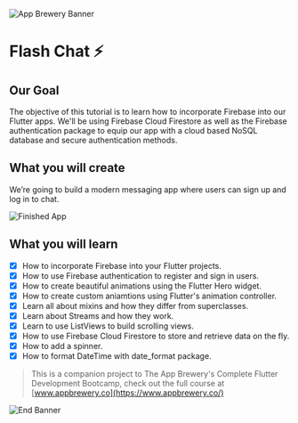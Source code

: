 ![App Brewery Banner](https://github.com/londonappbrewery/Images/blob/master/AppBreweryBanner.png)


# Flash Chat ⚡️

## Our Goal

The objective of this tutorial is to learn how to incorporate Firebase into our Flutter apps. We'll be using Firebase Cloud Firestore as well as the Firebase authentication package to equip our app with a cloud based NoSQL database and secure authentication methods. 


## What you will create

We’re going to build a modern messaging app where users can sign up and log in to chat.

![Finished App](https://github.com/londonappbrewery/Images/blob/master/flash_chat_flutter_demo.gif)

## What you will learn

- [x] How to incorporate Firebase into your Flutter projects.
- [x] How to use Firebase authentication to register and sign in users.
- [x] How to create beautiful animations using the Flutter Hero widget.
- [x] How to create custom aniamtions using Flutter's animation controller. 
- [x] Learn all about mixins and how they differ from superclasses.
- [x] Learn about Streams and how they work.
- [x] Learn to use ListViews to build scrolling views.
- [x] How to use Firebase Cloud Firestore to store and retrieve data on the fly.
- [x] How to add a spinner.
- [x] How to format DateTime with date_format package.

>This is a companion project to The App Brewery's Complete Flutter Development Bootcamp, check out the full course at [www.appbrewery.co](https://www.appbrewery.co/)

![End Banner](https://github.com/londonappbrewery/Images/blob/master/readme-end-banner.png)
